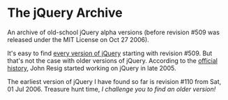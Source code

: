 # The jQuery Archive

An archive of old-school jQuery alpha versions (before revision #509 was released under the MIT License on Oct 27 2006).

It's easy to find [every version of jQuery](https://code.jquery.com/jquery/) starting with revision #509. But that's not the case with older versions of jQuery. According to the [official history](https://jquery.org/history/), John Resig started working on jQuery in late 2005.

The earliest version of jQuery I have found so far is revision #110 from Sat, 01 Jul 2006. Treasure hunt time, *I challenge you to find an older version!*

